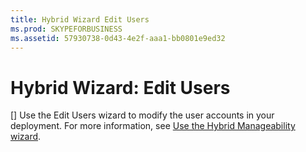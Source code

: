 ```yaml
---
title: Hybrid Wizard Edit Users
ms.prod: SKYPEFORBUSINESS
ms.assetid: 57930738-0d43-4e2f-aaa1-bb0801e9ed32
---
```



# Hybrid Wizard: Edit Users
[]
Use the Edit Users wizard to modify the user accounts in your deployment. For more information, see  [Use the Hybrid Manageability wizard](http://technet.microsoft.com/library/d777f79b-a740-4aba-a9e2-c91f0315b6f8.aspx).
  
    
    



